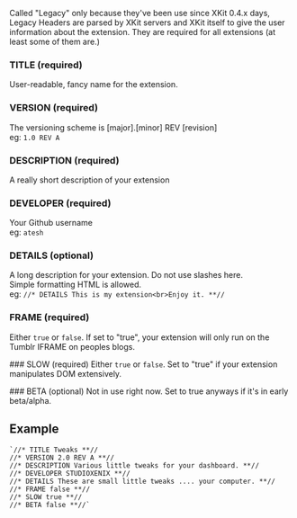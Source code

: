 Called "Legacy" only because they've been use since XKit 0.4.x days, Legacy Headers are parsed by XKit servers and XKit itself to give the user information about the extension. They are required for all extensions (at least some of them are.)

### TITLE (required)
User-readable, fancy name for the extension.

### VERSION (required)
The versioning scheme is [major].[minor] REV [revision]  
eg: `1.0 REV A`

### DESCRIPTION (required)
A really short description of your extension

### DEVELOPER (required)
Your Github username  
eg: `atesh`

### DETAILS (optional)
A long description for your extension. Do not use slashes here.  
Simple formatting HTML is allowed.    
eg: `//* DETAILS This is my extension<br>Enjoy it. **//`

### FRAME (required)
Either `true` or `false`. If set to "true", your extension will only run on the Tumblr IFRAME on peoples blogs.

### SLOW (required)
Either `true` or `false`. Set to "true" if your extension manipulates DOM extensively.

### BETA (optional)
Not in use right now. Set to true anyways if it's in early beta/alpha.

## Example
	`//* TITLE Tweaks **//  
	//* VERSION 2.0 REV A **//  
	//* DESCRIPTION Various little tweaks for your dashboard. **//  
	//* DEVELOPER STUDIOXENIX **//  
	//* DETAILS These are small little tweaks .... your computer. **//
	//* FRAME false **//
	//* SLOW true **//
	//* BETA false **//`